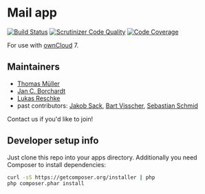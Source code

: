 Mail app
============

[![Build Status](https://travis-ci.org/owncloud/mail.svg?branch=master)](https://travis-ci.org/owncloud/mail)
[![Scrutinizer Code Quality](https://scrutinizer-ci.com/g/owncloud/mail/badges/quality-score.png?b=master)](https://scrutinizer-ci.com/g/owncloud/mail/?branch=master)
[![Code Coverage](https://scrutinizer-ci.com/g/owncloud/mail/badges/coverage.png?b=master)](https://scrutinizer-ci.com/g/owncloud/mail/?branch=master)

For use with [ownCloud](https://owncloud.org) 7.

Maintainers
-----------
- [Thomas Müller](https://github.com/DeepDiver1975)
- [Jan C. Borchardt](https://github.com/jancborchardt)
- [Lukas Reschke](https://github.com/LukasReschke)
- past contributors: [Jakob Sack](https://github.com/jakobsack), [Bart Visscher](https://github.com/bartv2), [Sebastian Schmid](https://github.com/sebastian-schmid)

Contact us if you'd like to join!

Developer setup info
--------------------
Just clone this repo into your apps directory. Additionally you need Composer to install dependencies:
```bash
curl -sS https://getcomposer.org/installer | php
php composer.phar install
```
